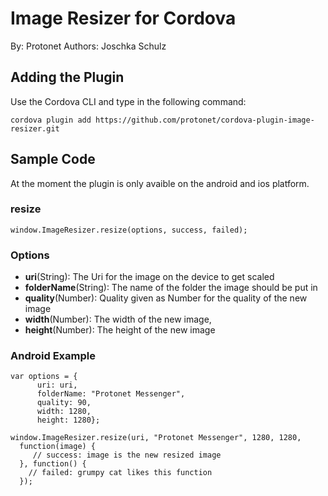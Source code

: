 # Image Resizer for Cordova #
By: Protonet
Authors: Joschka Schulz

## Adding the Plugin ##

Use the Cordova CLI and type in the following command:

`cordova plugin add https://github.com/protonet/cordova-plugin-image-resizer.git`

## Sample Code

At the moment the plugin is only avaible on the android and ios platform.

### resize

    window.ImageResizer.resize(options, success, failed);

### Options
  - **uri**(String): The Uri for the image on the device to get scaled
  - **folderName**(String): The name of the folder the image should be put in
  - **quality**(Number): Quality given as Number for the quality of the new image
  - **width**(Number): The width of the new image,
  - **height**(Number): The height of the new image

### Android Example
    var options = {
          uri: uri,
          folderName: "Protonet Messenger",
          quality: 90,
          width: 1280,
          height: 1280};

    window.ImageResizer.resize(uri, "Protonet Messenger", 1280, 1280,
      function(image) {
         // success: image is the new resized image
      }, function() {
        // failed: grumpy cat likes this function
      });
